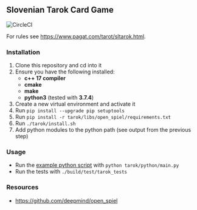 ## Slovenian Tarok Card Game
![CircleCI](https://img.shields.io/circleci/build/github/semanticweights/tarok?style=flat-square)

For rules see https://www.pagat.com/tarot/sltarok.html.

### Installation
1. Clone this repository and cd into it
2. Ensure you have the following installed:
    - **c++ 17 compiler**
    - **cmake**
    - **make**
    - **python3** (tested with **3.7.4**)
3. Create a new virtual environment and activate it
4. Run `pip install --upgrade pip setuptools`
5. Run `pip install -r tarok/libs/open_spiel/requirements.txt`
6. Run `./tarok/install.sh`
7. Add python modules to the python path (see output from the previous step)

### Usage
- Run the [example python script](tarok/python/main.py) with `python tarok/python/main.py`
- Run the tests with `./build/test/tarok_tests`

### Resources
- https://github.com/deepmind/open_spiel
